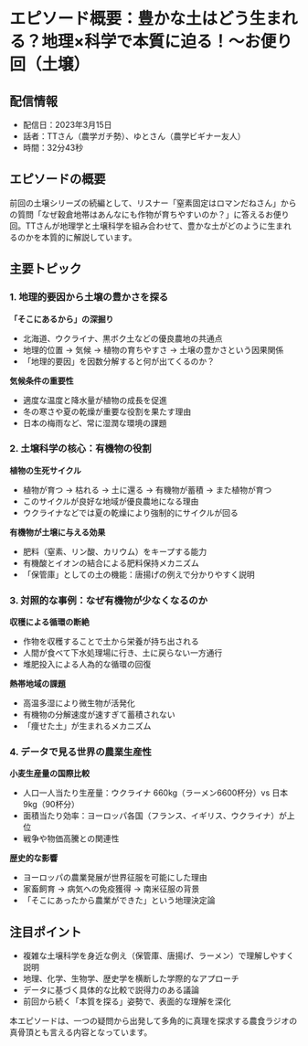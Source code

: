 # エピソード概要：豊かな土はどう生まれる？地理×科学で本質に迫る！〜お便り回（土壌）

## 配信情報
- 配信日：2023年3月15日
- 話者：TTさん（農学ガチ勢）、ゆとさん（農学ビギナー友人）
- 時間：32分43秒

## エピソードの概要

前回の土壌シリーズの続編として、リスナー「窒素固定はロマンだねさん」からの質問「なぜ穀倉地帯はあんなにも作物が育ちやすいのか？」に答えるお便り回。TTさんが地理学と土壌科学を組み合わせて、豊かな土がどのように生まれるのかを本質的に解説しています。

## 主要トピック

### 1. 地理的要因から土壌の豊かさを探る

**「そこにあるから」の深掘り**
- 北海道、ウクライナ、黒ボク土などの優良農地の共通点
- 地理的位置 → 気候 → 植物の育ちやすさ → 土壌の豊かさという因果関係
- 「地理的要因」を因数分解すると何が出てくるのか？

**気候条件の重要性**
- 適度な温度と降水量が植物の成長を促進
- 冬の寒さや夏の乾燥が重要な役割を果たす理由
- 日本の梅雨など、常に湿潤な環境の課題

### 2. 土壌科学の核心：有機物の役割

**植物の生死サイクル**
- 植物が育つ → 枯れる → 土に還る → 有機物が蓄積 → また植物が育つ
- このサイクルが良好な地域が優良農地になる理由
- ウクライナなどでは夏の乾燥により強制的にサイクルが回る

**有機物が土壌に与える効果**
- 肥料（窒素、リン酸、カリウム）をキープする能力
- 有機酸とイオンの結合による肥料保持メカニズム
- 「保管庫」としての土の機能：唐揚げの例えで分かりやすく説明

### 3. 対照的な事例：なぜ有機物が少なくなるのか

**収穫による循環の断絶**
- 作物を収穫することで土から栄養が持ち出される
- 人間が食べて下水処理場に行き、土に戻らない一方通行
- 堆肥投入による人為的な循環の回復

**熱帯地域の課題**
- 高温多湿により微生物が活発化
- 有機物の分解速度が速すぎて蓄積されない
- 「痩せた土」が生まれるメカニズム

### 4. データで見る世界の農業生産性

**小麦生産量の国際比較**
- 人口一人当たり生産量：ウクライナ 660kg（ラーメン6600杯分）vs 日本 9kg（90杯分）
- 面積当たり効率：ヨーロッパ各国（フランス、イギリス、ウクライナ）が上位
- 戦争や物価高騰との関連性

**歴史的な影響**
- ヨーロッパの農業発展が世界征服を可能にした理由
- 家畜飼育 → 病気への免疫獲得 → 南米征服の背景
- 「そこにあったから農業ができた」という地理決定論

## 注目ポイント

- 複雑な土壌科学を身近な例え（保管庫、唐揚げ、ラーメン）で理解しやすく説明
- 地理、化学、生物学、歴史学を横断した学際的なアプローチ
- データに基づく具体的な比較で説得力のある議論
- 前回から続く「本質を探る」姿勢で、表面的な理解を深化

本エピソードは、一つの疑問から出発して多角的に真理を探求する農食ラジオの真骨頂とも言える内容となっています。